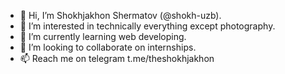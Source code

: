 - 👋 Hi, I’m Shokhjakhon Shermatov (@shokh-uzb).
- 👀 I’m interested in technically everything except photography.
- 🌱 I’m currently learning web developing.
- 💞️ I’m looking to collaborate on internships.
- 📫 Reach me on telegram t.me/theshokhjakhon

<!---
shokh-uzb/shokh-uzb is a ✨ special ✨ repository because its `README.md` (this file) appears on your GitHub profile.
You can click the Preview link to take a look at your changes.
--->
